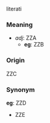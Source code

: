 literati
### Meaning
+ _adj_: ZZA
    + __eg__: ZZB

### Origin

ZZC

### Synonym

__eg__: ZZD

+ ZZE


